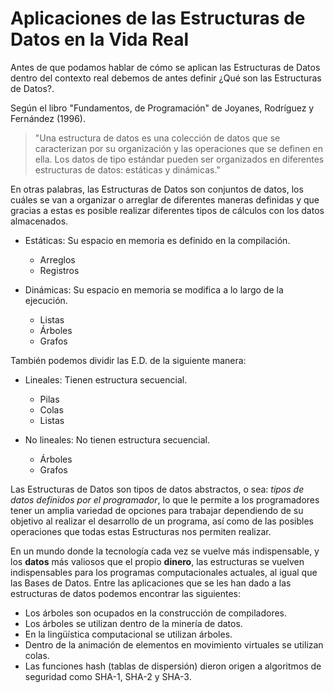 
# Aplicaciones de las Estructuras de Datos en la Vida Real

Antes de que podamos hablar de cómo se aplican las Estructuras de Datos dentro del contexto real debemos de antes definir ¿Qué son las Estructuras de Datos?.

Según el libro "Fundamentos, de Programación" de Joyanes, Rodríguez y Fernández (1996).

> "Una estructura de datos es una colección de datos que se caracterizan por su organización y las operaciones que se definen en ella. Los datos de tipo estándar pueden ser organizados en diferentes estructuras de datos: estáticas y dinámicas."

En otras palabras, las Estructuras de Datos son conjuntos de datos, los cuáles se van a organizar o arreglar de diferentes maneras definidas y que gracias a estas es posible realizar diferentes tipos de cálculos con los datos almacenados.

- Estáticas: Su espacio en memoria es definido en la compilación.
  - Arreglos
  - Registros

- Dinámicas: Su espacio en memoria se modifica a lo largo de la ejecución.
  - Listas
  - Árboles
  - Grafos

También podemos dividir las E.D. de la siguiente manera:

- Lineales: Tienen estructura secuencial.
  - Pilas
  - Colas
  - Listas

- No lineales: No tienen estructura secuencial.
  - Árboles
  - Grafos

Las Estructuras de Datos son tipos de datos abstractos, o sea: *tipos de datos definidos por el programador*, lo que le permite a los programadores tener un amplia variedad de opciones para trabajar dependiendo de su objetivo al realizar el desarrollo de un programa, así como de las posibles operaciones que todas estas Estructuras nos permiten realizar.

En un mundo donde la tecnología cada vez se vuelve más indispensable, y los **datos** más valiosos que el propio **dinero**, las estructuras se vuelven indispensables para los programas computacionales actuales, al igual que las Bases de Datos. Entre las aplicaciones que se les han dado a las estructuras de datos podemos encontrar las siguientes:

- Los árboles son ocupados en la construcción de compiladores.
- Los árboles se utilizan dentro de la minería de datos.
- En la lingüística computacional se utilizan árboles.
- Dentro de la animación de elementos en movimiento virtuales se utilizan colas.
- Las funciones hash (tablas de dispersión) dieron origen a algoritmos de seguridad como SHA-1, SHA-2 y SHA-3.
